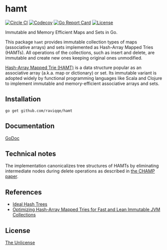 # hamt

[![Circle CI](https://img.shields.io/circleci/project/github/raviqqe/hamt.svg?style=flat-square)](https://circleci.com/gh/raviqqe/hamt)
[![Codecov](https://img.shields.io/codecov/c/github/raviqqe/hamt.svg?style=flat-square)](https://codecov.io/gh/raviqqe/hamt)
[![Go Report Card](https://goreportcard.com/badge/github.com/raviqqe/hamt?style=flat-square)](https://goreportcard.com/report/github.com/raviqqe/hamt)
[![License](https://img.shields.io/github/license/raviqqe/hamt.svg?style=flat-square)][unlicense]

Immutable and Memory Efficient Maps and Sets in Go.

This package `hamt` provides immutable collection types of maps (associative arrays)
and sets implemented as Hash-Array Mapped Tries (HAMTs).
All operations of the collections, such as insert and delete, are immutable and
create new ones keeping original ones unmodified.

[Hash-Array Mapped Trie (HAMT)](https://en.wikipedia.org/wiki/Hash_array_mapped_trie)
is a data structure popular as an associative array (a.k.a. map or dictionary)
or set.
Its immutable variant is adopted widely by functional programming languages
like Scala and Clojure to implement immutable and memory-efficient associative
arrays and sets.

## Installation

```
go get github.com/raviqqe/hamt
```

## Documentation

[GoDoc](https://godoc.org/github.com/raviqqe/hamt)

## Technical notes

The implementation canonicalizes tree structures of HAMTs by eliminating
intermediate nodes during delete operations as described
in [the CHAMP paper][champ].

## References

- [Ideal Hash Trees](https://infoscience.epfl.ch/record/64398/files/idealhashtrees.pdf)
- [Optimizing Hash-Array Mapped Tries for Fast and Lean Immutable JVM Collections][champ]

## License

[The Unlicense][unlicense]

[champ]: https://michael.steindorfer.name/publications/oopsla15.pdf

[unlicense]: https://unlicense.org/
